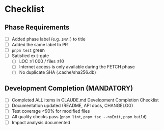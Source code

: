 # Checklist

## Phase Requirements
- [ ] Added phase label (e.g. `INV:`) to title
- [ ] Added the same label to PR
- [ ] `pnpm test` green
- [ ] Satisfied exit-gate
  - [ ] LOC ≤1 000 / files ≤10
  - [ ] Internet access is only available during the FETCH phase
  - [ ] No duplicate SHA (.cache/sha256.db)

## Development Completion (MANDATORY)
- [ ] Completed ALL items in CLAUDE.md Development Completion Checklist
- [ ] Documentation updated (README, API docs, CHANGELOG)
- [ ] Test coverage ≥90% for modified files
- [ ] All quality checks pass (`pnpm lint`, `pnpm tsc --noEmit`, `pnpm build`)
- [ ] Impact analysis documented
